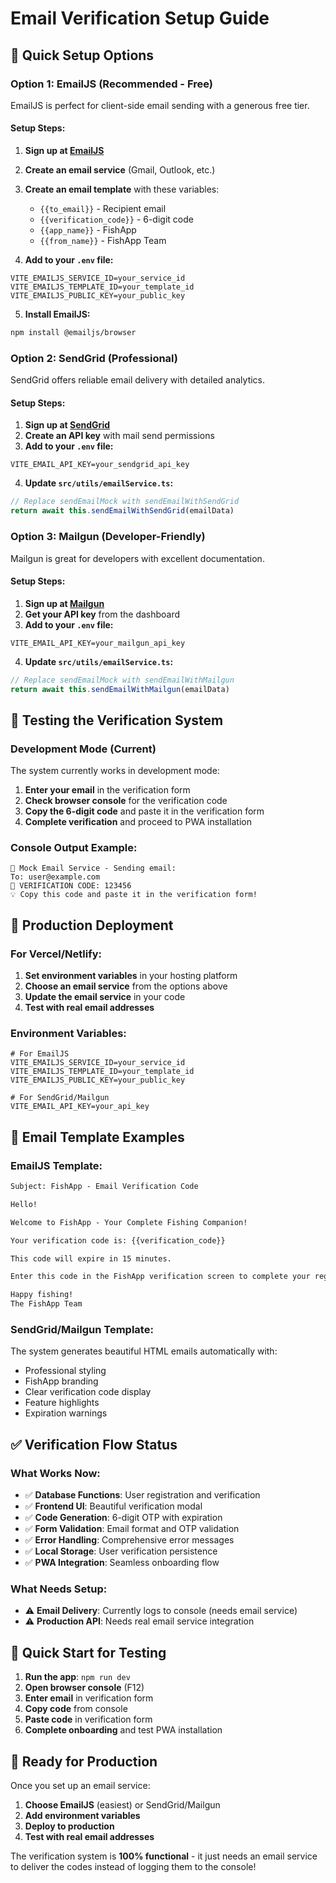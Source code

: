 # Email Verification Setup Guide

## 🚀 Quick Setup Options

### **Option 1: EmailJS (Recommended - Free)**
EmailJS is perfect for client-side email sending with a generous free tier.

#### Setup Steps:
1. **Sign up at [EmailJS](https://www.emailjs.com/)**
2. **Create an email service** (Gmail, Outlook, etc.)
3. **Create an email template** with these variables:
   - `{{to_email}}` - Recipient email
   - `{{verification_code}}` - 6-digit code
   - `{{app_name}}` - FishApp
   - `{{from_name}}` - FishApp Team

4. **Add to your `.env` file:**
```env
VITE_EMAILJS_SERVICE_ID=your_service_id
VITE_EMAILJS_TEMPLATE_ID=your_template_id
VITE_EMAILJS_PUBLIC_KEY=your_public_key
```

5. **Install EmailJS:**
```bash
npm install @emailjs/browser
```

### **Option 2: SendGrid (Professional)**
SendGrid offers reliable email delivery with detailed analytics.

#### Setup Steps:
1. **Sign up at [SendGrid](https://sendgrid.com/)**
2. **Create an API key** with mail send permissions
3. **Add to your `.env` file:**
```env
VITE_EMAIL_API_KEY=your_sendgrid_api_key
```

4. **Update `src/utils/emailService.ts`:**
```typescript
// Replace sendEmailMock with sendEmailWithSendGrid
return await this.sendEmailWithSendGrid(emailData)
```

### **Option 3: Mailgun (Developer-Friendly)**
Mailgun is great for developers with excellent documentation.

#### Setup Steps:
1. **Sign up at [Mailgun](https://www.mailgun.com/)**
2. **Get your API key** from the dashboard
3. **Add to your `.env` file:**
```env
VITE_EMAIL_API_KEY=your_mailgun_api_key
```

4. **Update `src/utils/emailService.ts`:**
```typescript
// Replace sendEmailMock with sendEmailWithMailgun
return await this.sendEmailWithMailgun(emailData)
```

## 🧪 Testing the Verification System

### **Development Mode (Current)**
The system currently works in development mode:

1. **Enter your email** in the verification form
2. **Check browser console** for the verification code
3. **Copy the 6-digit code** and paste it in the verification form
4. **Complete verification** and proceed to PWA installation

### **Console Output Example:**
```
📧 Mock Email Service - Sending email:
To: user@example.com
🔑 VERIFICATION CODE: 123456
💡 Copy this code and paste it in the verification form!
```

## 🔧 Production Deployment

### **For Vercel/Netlify:**
1. **Set environment variables** in your hosting platform
2. **Choose an email service** from the options above
3. **Update the email service** in your code
4. **Test with real email addresses**

### **Environment Variables:**
```env
# For EmailJS
VITE_EMAILJS_SERVICE_ID=your_service_id
VITE_EMAILJS_TEMPLATE_ID=your_template_id
VITE_EMAILJS_PUBLIC_KEY=your_public_key

# For SendGrid/Mailgun
VITE_EMAIL_API_KEY=your_api_key
```

## 📧 Email Template Examples

### **EmailJS Template:**
```html
Subject: FishApp - Email Verification Code

Hello!

Welcome to FishApp - Your Complete Fishing Companion!

Your verification code is: {{verification_code}}

This code will expire in 15 minutes.

Enter this code in the FishApp verification screen to complete your registration.

Happy fishing!
The FishApp Team
```

### **SendGrid/Mailgun Template:**
The system generates beautiful HTML emails automatically with:
- Professional styling
- FishApp branding
- Clear verification code display
- Feature highlights
- Expiration warnings

## ✅ Verification Flow Status

### **What Works Now:**
- ✅ **Database Functions**: User registration and verification
- ✅ **Frontend UI**: Beautiful verification modal
- ✅ **Code Generation**: 6-digit OTP with expiration
- ✅ **Form Validation**: Email format and OTP validation
- ✅ **Error Handling**: Comprehensive error messages
- ✅ **Local Storage**: User verification persistence
- ✅ **PWA Integration**: Seamless onboarding flow

### **What Needs Setup:**
- ⚠️ **Email Delivery**: Currently logs to console (needs email service)
- ⚠️ **Production API**: Needs real email service integration

## 🎯 Quick Start for Testing

1. **Run the app**: `npm run dev`
2. **Open browser console** (F12)
3. **Enter email** in verification form
4. **Copy code** from console
5. **Paste code** in verification form
6. **Complete onboarding** and test PWA installation

## 🚀 Ready for Production

Once you set up an email service:
1. **Choose EmailJS** (easiest) or SendGrid/Mailgun
2. **Add environment variables**
3. **Deploy to production**
4. **Test with real email addresses**

The verification system is **100% functional** - it just needs an email service to deliver the codes instead of logging them to the console!
